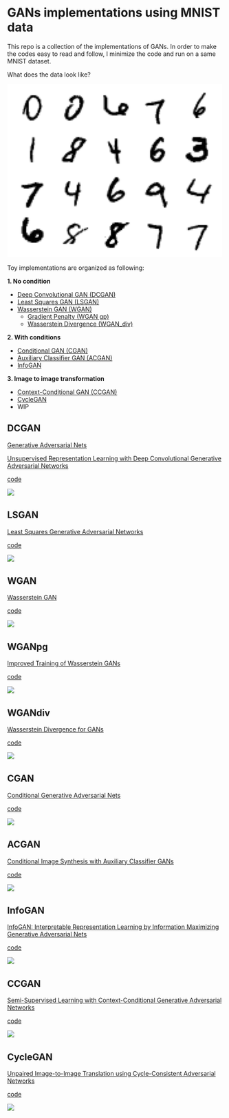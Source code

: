 # GANs implementations using MNIST data

This repo is a collection of the implementations of GANs. 
In order to make the codes easy to read and follow,
 I minimize the code and run on a same MNIST dataset.

What does the data look like?

![](visual/mnist.png)

Toy implementations are organized as following:

**1. No condition**

- [Deep Convolutional GAN (DCGAN)](#DCGAN) 
- [Least Squares GAN (LSGAN)](#LSGAN)
- [Wasserstein GAN (WGAN)](#WGAN) 
    - [Gradient Penalty (WGAN gp)](#WGANpg) 
    - [Wasserstein Divergence (WGAN_div)](#WGANdiv)
    
**2. With conditions**

- [Conditional GAN (CGAN)](#CGAN) 
- [Auxiliary Classifier GAN (ACGAN)](#ACGAN) 
- [InfoGAN](#InfoGAN) 

**3. Image to image transformation**

- [Context-Conditional GAN (CCGAN)](#CCGAN)
- [CycleGAN](#CycleGAN)
- WIP
 
 
## DCGAN
[Generative Adversarial Nets](https://papers.nips.cc/paper/5423-generative-adversarial-nets.pdf)

[Unsupervised Representation Learning with Deep Convolutional Generative Adversarial Networks](https://arxiv.org/pdf/1511.06434.pdf)

[code](gan.py)

![](visual/gan/generating.gif)
 
## LSGAN
[Least Squares Generative Adversarial Networks](https://arxiv.org/pdf/1611.04076.pdf)

[code](lsgan.py)

![](visual/lsgan/generating.gif)

## WGAN
[Wasserstein GAN](https://arxiv.org/pdf/1701.07875.pdf)

[code](wgan.py)

![](visual/wgan/generating.gif)

## WGANpg
[Improved Training of Wasserstein GANs](https://arxiv.org/pdf/1704.00028.pdf)

[code](wgan_gp.py)

![](visual/wgangp/generating.gif)

## WGANdiv
[Wasserstein Divergence for GANs](https://arxiv.org/pdf/1712.01026.pdf)

[code](wgan_div.py)

![](visual/wgandiv/generating.gif)

## CGAN
[Conditional Generative Adversarial Nets](https://arxiv.org/pdf/1411.1784.pdf)

[code](cgan.py)

![](visual/cgan/generating.gif)

## ACGAN
[Conditional Image Synthesis with Auxiliary Classifier GANs](https://arxiv.org/pdf/1610.09585.pdf)

[code](acgan.py)

![](visual/acgan/generating.gif)

## InfoGAN
[InfoGAN: Interpretable Representation Learning by Information Maximizing Generative Adversarial Nets](https://arxiv.org/pdf/1606.03657.pdf)

[code](infogan.py)

![](visual/infogan/generating.gif)

## CCGAN
[Semi-Supervised Learning with Context-Conditional Generative Adversarial Networks](https://arxiv.org/pdf/1611.06430.pdf)

[code](ccgan.py)

![](visual/ccgan/generating.gif)

## CycleGAN
[Unpaired Image-to-Image Translation using Cycle-Consistent Adversarial Networks](https://arxiv.org/pdf/1703.10593)

[code](cyclegan.py)

![](visual/cyclegan/generating.gif)